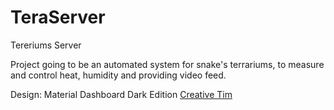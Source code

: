 # TeraServer
Tereriums Server

Project going to be an automated system for snake's terrariums, to measure and control heat, humidity and providing video feed.


Design: Material Dashboard Dark Edition <a href="https://www.creative-tim.com/">Creative Tim</a>
